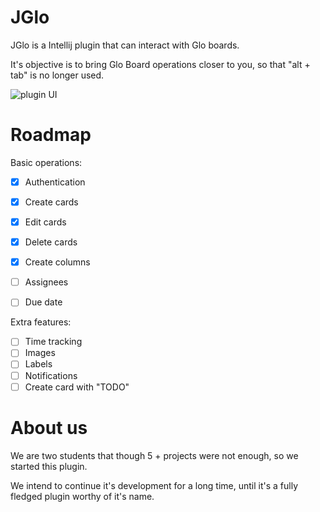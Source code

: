 # JGlo

JGlo is a Intellij plugin that can interact with Glo boards.

It's objective is to bring Glo Board operations closer to you, so that "alt + tab" is no longer used.


![plugin UI](https://github.com/jglo-team/JGlo/blob/master/UI.png)
# Roadmap

Basic operations:
+ [x] Authentication
+ [x] Create cards
+ [x] Edit cards
+ [x] Delete cards
+ [x] Create columns
+ [ ] Assignees
+ [ ] Due date


Extra features:
+ [ ] Time tracking
+ [ ] Images
+ [ ] Labels
+ [ ] Notifications
+ [ ] Create card with "TODO" 

# About us
We are two students that though 5 + projects were not enough, so we started this plugin.

We intend to continue it's development for a long time, until it's a fully fledged plugin worthy of it's name.
